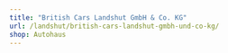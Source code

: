 ```yaml
---
title: "British Cars Landshut GmbH & Co. KG"
url: /landshut/british-cars-landshut-gmbh-und-co-kg/
shop: Autohaus
---
```

